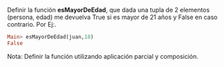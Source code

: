 Definir la función **esMayorDeEdad**, que dada una tupla de 2 elementos (persona,
edad) me devuelva True si es mayor de 21 años y False en caso contrario. Por Ej:.

```haskell
Main> esMayorDeEdad(juan,18)
False
```

Nota: Definir la función utilizando aplicación parcial y composición.